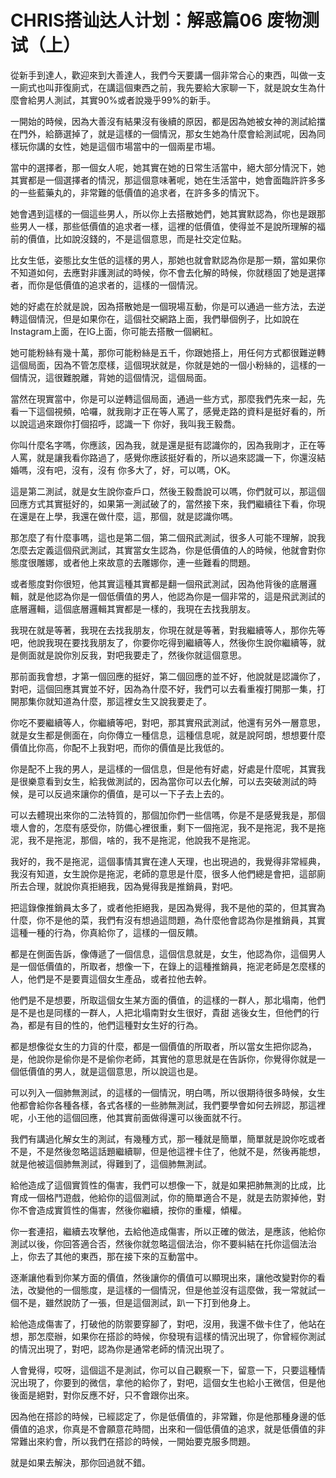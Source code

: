 # CHRIS搭讪达人计划：解惑篇06 废物测试（上）

從新手到達人，歡迎來到大善達人，我們今天要講一個非常合心的東西，叫做一支一廁式也叫菲復廁式，在講這個東西之前，我先要給大家聊一下，就是說女生為什麼會給男人測試，其實90%或者說幾乎99%的新手。

一開始的時候，因為大善沒有結果沒有後續的原因，都是因為她被女神的測試給擋在門外，給篩選掉了，就是這樣的一個情況，那女生她為什麼會給測試呢，因為同樣玩你講的女性，她是這個市場當中的一個兩星市場。

當中的選擇者，那一個女人呢，她其實在她的日常生活當中，絕大部分情況下，她其實都是一個選擇者的情況，那這個意味著呢，她在生活當中，她會面臨許許多多的一些藍藥丸的，非常難的低價值的追求者，在許多多的情況下。

她會遇到這樣的一個這些男人，所以你上去搭散她們，她其實默認為，你也是跟那些男人一樣，那些低價值的追求者一樣，這裡的低價值，使得並不是說所理解的福前的價值，比如說沒錢的，不是這個意思，而是社交定位點。

比女生低，姿態比女生低的這樣的男人，那她也就會默認為你是那一類，當如果你不知道如何，去應對非護測試的時候，你不會去化解的時候，你就穩固了她是選擇者，而你是低價值的追求者的，這樣的一個情況。

她的好處在於就是說，因為搭散她是一個現場互動，你是可以通過一些方法，去逆轉這個情況，但是如果你在，這個社交網路上面，我們舉個例子，比如說在Instagram上面，在IG上面，你可能去搭散一個網紅。

她可能粉絲有幾十萬，那你可能粉絲是五千，你跟她搭上，用任何方式都很難逆轉這個局面，因為不管怎麼樣，這個現狀就是，你就是她的一個小粉絲的，這樣的一個情況，這很難脫離，背她的這個情況，這個局面。

當然在現實當中，你是可以逆轉這個局面，通過一些方式，那麼我們先來一起，先看一下這個視頻，哈囉，就我剛才正在等人罵了，感覺走路的資料是挺好看的，所以說這過來跟你打個招呼，認識一下 你好，我叫我王毅喬。

你叫什麼名字嗎，你應該，因為我，就是還是挺有認識你的，因為我剛才，正在等人罵，就是讓我看你路過了，感覺你應該挺好看的，所以過來認識一下，你還沒結婚嗎，沒有吧，沒有，沒有 你多大了，好，可以嗎，OK。

這是第二測試，就是女生說你查戶口，然後王毅喬說可以嗎，你們就可以，那這個回應方式其實挺好的，如果第一測試破了的，當然接下來，我們繼續往下看，你現在還是在上學，我還在做什麼，這，那個，就是認識你嗎。

那怎麼了有什麼事嗎，這也是第二個，第二個飛武測試，很多人可能不理解，說我怎麼去定義這個飛武測試，其實當女生認為，你是低價值的人的時候，他就會對你態度很雕娜，或者他上來故意的去雕娜你，連一些難看的問題。

或者態度對你很短，他其實這種其實都是翻一個飛武測試，因為他背後的底層邏輯，就是他認為你是一個低價值的男人，他認為你是一個非常的，這是飛武測試的底層邏輯，這個底層邏輯其實都是一樣的，我現在去找我朋友。

我現在就是等著，我現在去找我朋友，你現在就是等著，對我繼續等人，那你先等吧，他說我現在要找我朋友了，你要你吃得到繼續等人，然後你生說你繼續等，就是側面就是說你別反我，對吧我要走了，然後你就這個意思。

那前面我會想，才第一個回應的挺好，第二個回應的並不好，他說就是認識你了，對吧，這個回應其實並不好，因為為什麼不好，我們可以去看重複打開那一集，打開那集你就知道為什麼，那這裡女生又說我要走了。

你吃不要繼續等人，你繼續等吧，對吧，那其實飛武測試，他還有另外一層意思，就是女生都是側面在，向你傳立一種信息，這種信息呢，就是說阿朗，想想要什麼價值比你高，你配不上我對吧，而你的價值是比我低的。

你是配不上我的男人，是這樣的一個信息，但是他有好處，好處是什麼呢，其實我是很樂意看到女生，給我做測試的，因為當你可以去化解，可以去突破測試的時候，是可以反過來讓你的價值，是可以一下子去上去的。

可以去體現出來你的二法特質的，那個加你們一些信嗎，你是不是感覺我是，那個壞人會的，怎麼有感受你，防備心裡很重，剩下一個拖泥，我不是拖泥，我不是拖泥，我不是拖泥，那個，啥的，我不是拖泥，他說我不是拖泥。

我好的，我不是拖泥，這個事情其實在達人天理，也出現過的，我覺得非常經典，我沒有知道，女生說你是拖泥，老師的意思是什麼，很多人他們總是會把，這部廁所去合理，就說你真拒絕我，因為覺得我是推銷員，對吧。

把這錄像推銷員太多了，或者他拒絕我，是因為覺得，我不是他的菜的，但其實為什麼，你不是他的菜，我們有沒有想過這問題，為什麼他會認為你是推銷員，其實這種一種的行為，你真給你了，這樣的一個反饋。

都是在側面告訴，像傳遞了一個信息，這個信息就是，女生，他認為你，這個男人是一個低價值的，所取者，想像一下，在錄上的這種推銷員，拖泥老師是怎麼樣的人，他們是不是要賣這個女生產品，或者拉他去幹。

他們是不是想要，所取這個女生某方面的價值，的這樣的一群人，那北塌南，他們是不是也是同樣的一群人，人把北塌南對女生很好，貴甜 逃後女生，但他們的行為，都是有目的性的，他們這種對女生好的行為。

都是想像從女生的力貨的什麼，都是一個價值的所取者，所以當女生把你認為，是，他說你是偷你是不是偷你老師，其實他的意思就是在告訴你，你覺得你就是一個低價值的男人，就是這個意思，所以說這也是。

可以列入一個肺無測試，的這樣的一個情況，明白嗎，所以很期待很多時候，女生他都會給你各種各樣，各式各樣的一些肺無測試，我們要學會如何去辨認，那這裡呢，小王他的這個回應，他其實前面做得還可以後面就不行。

我們有講過化解女生的測試，有幾種方式，那一種就是簡單，簡單就是說你吃或者不是，不是然後忽略這話題繼續聊，但是他這裡卡住了，他就不是，然後再能想，就是他被這個肺無測試，得難到了，這個肺無測試。

給他造成了這個實質性的傷害，我們可以想像一下，就是如果把肺無測的比成，比育成一個格鬥遊戲，他給你的這個測試，你的簡單適合不是，就是去防禦掉他，對你不會造成實質性的傷害，然後你繼續，按你的重權，傾權。

你一套連招，繼續去攻擊他，去給他造成傷害，所以正確的做法，是應該，他給你測試以後，你回答適合否，然後你就忽略這個法治，你不要糾結在托你這個法治上，你去了其他的東西，那在接下來的互動當中。

逐漸讓他看到你某方面的價值，然後讓你的價值可以顯現出來，讓他改變對你的看法，改變他的一個態度，是這樣的一個情況，但是他並沒有這麼做，我一常就試一個不是，雖然說防了一張，但是這個測試，趴一下打到他身上。

給他造成傷害了，打破他的防禦要穿腳了，對吧，沒用，我還不做卡住了，他站在想，那怎麼辦，如果你在搭診的時候，你發現有這樣的情況出現了，你曾經你測試的情況出現了，對吧，認為你是通常老師的情況出現了。

人會覺得，哎呀，這個這不是測試，你可以自己觀察一下，留意一下，只要這種情況出現了，你要到的微信，拿他的給你了，對吧，這個女生也給小王微信，但是他後面是絕對，對你反應不好，只不會跟你出來。

因為他在搭診的時候，已經認定了，你是低價值的，非常難，你是他那種身邊的低價值的追求，你真是不會願意花時間，出來和一個低價值的追求，就是低價值的非常難出來約會，所以我們在搭診的時候，一開始要克服多問題。

就是如果去解決，那你回過就不錯。